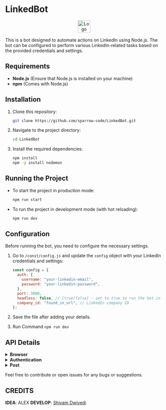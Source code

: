 # LinkedBot

<p align="center">
  <img src="https://res.cloudinary.com/dhcybnykt/image/upload/v1726500021/df22sdhfnnxhvgcsaotn.png" alt="Logo" width="40" height="40" />
</p>

This is a bot designed to automate actions on LinkedIn using Node.js. The bot can be configured to perform various LinkedIn-related tasks based on the provided credentials and settings.

## Requirements

- **Node.js** (Ensure that Node.js is installed on your machine)
- **npm** (Comes with Node.js)

## Installation

1. Clone this repository:
   ```bash
   git clone https://github.com/sparrow-code/LinkedBot.git
   ```
2. Navigate to the project directory:
   ```bash
   cd LinkedBot
   ```
3. Install the required dependencies:
   ```bash
   npm install
   npm -g install nodemon
   ```

## Running the Project

- To start the project in production mode:

  ```bash
  npm run start
  ```

- To run the project in development mode (with hot reloading):
  ```bash
  npm run dev
  ```

## Configuration

Before running the bot, you need to configure the necessary settings.

1. Go to `/const/config.js` and update the `config` object with your LinkedIn credentials and settings:

   ```javascript
   const config = {
     auth: {
       username: "your-linkedin-email",
       password: "your-linkedin-password",
     },
     port: 3000,
     headless: false, // [true/false] - set to true to run the bot in headless mode
     company_id: "found_in_url", // LinkedIn company ID
   };
   ```

2. Save the file after adding your details.
3. Run Command `npm run dev`

## API Details

<details>
  <summary>
    <strong>Browser</strong>
  </summary>
  
### To Start Browser
```
[GET] /api/v1/browser/start
```

### To Stop Browser

```
[GET] /api/v1/browser/stop
```

### To Get Page

```
[GET] /api/v1/browser/page
```

  </details>

  <details>
    <summary>
        <strong>Authentication</strong>
    </summary>

### To Login Linkdin

```
[POST] /api/v1/auth/login
JSON BODY : {
"username" : "",
"password" : ""
}
```

### To Open Linkdin

```
[GET] /api/v1/auth/open
```

  </details>

  <details>
    <summary>
        <strong>Post</strong>
    </summary>

### Schedule Post

```
[POST] /api/v1/schedule/post?type=(me/company)

JSON / BODY : {
    content : "This is Dummy Content /n Love You All /n#LINKDIN #BOT #AUTOMATION",
    date : "9/16/2024", // MM/DATE/YEAR
    time : "9:30 PM" // HH:MM AM/PM

}
```

  </details>

Feel free to contribute or open issues for any bugs or suggestions.

## CREDITS

**IDEA**: ALEX
**DEVELOP**: [Shivam Dwivedi](https://github.com/sparrow-code)
